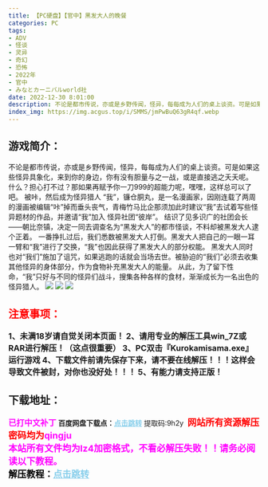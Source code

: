 ```yaml
---
title: 【PC硬盘】【官中】黑发大人的晚餐
categories: PC
tags:
- ADV
- 怪谈
- 灵异
- 奇幻
- 恐怖
- 2022年
- 官中
- みなとカーニバルworld社
date: 2022-12-30 8:01:00
description: 不论是都市传说，亦或是乡野传闻，怪异，每每成为人们的桌上谈资。可是如果这些怪异具象化，来到你的身边，你有没有胆量与之一战，或是直接逃之夭夭呢。什么？担心打不过？那如果再赋予你一刀999的超能力呢，嘿嘿，这样总可以了吧。
index_img: https://img.acgus.top/i/SMMS/jmPwBuQ63gR4qf.webp
---
```

## 游戏简介：
不论是都市传说，亦或是乡野传闻，怪异，每每成为人们的桌上谈资。可是如果这些怪异具象化，来到你的身边，你有没有胆量与之一战，或是直接逃之夭夭呢。
什么？担心打不过？那如果再赋予你一刀999的超能力呢，嘿嘿，这样总可以了吧。
被咔，然后成为怪异猎人
“我”，镰仓胴丸，是一名漫画家，因刚连载了两周的漫画被编辑“咔”掉而垂头丧气，青梅竹马比企那须加此时建议“我”去试着写些怪异题材的作品，并邀请“我”加入 怪异社团“彼岸”。
结识了见多识广的社团会长——朝比奈镇，决定一同去调查名为“黑发大人”的都市怪谈，不料却被黑发大人逮个正着。
一番挣扎过后，我们悉数被黑发大人打倒。黑发大人把自己的一眼一耳一臂和“我”进行了交换，“我”也因此获得了黑发大人的部分权能。
黑发大人同时也对“我们”施加了诅咒，如果逃跑的话就会当场去世。被胁迫的“我们”必须去收集其他怪异的身体部分，作为食物补充黑发大人的能量。
从此，为了留下性命，“我”只好与不同的怪异们战斗，搜集各种各样的食材，渐渐成长为一名出色的怪异猎人。
![](https://img.acgus.top/i/SMMS/FrAXc8oZkl1NCgI.webp)
![](https://img.acgus.top/i/SMMS/NoMuR5AOhDiTwlx.webp)
![](https://img.acgus.top/i/SMMS/UnP1Xhf9RM6W3j.webp)




## <font color=#FF0000 >注意事项：</font>
<font size=3><b>1、未满18岁请自觉关闭本页面！
2、请用专业的解压工具win_7Z或RAR进行解压！（这点很重要）
3、PC双击『Kurokamisama.exe』运行游戏
4、下载文件前请先保存下来，请不要在线解压！！！这样会导致文件被封，对你也没好处！！！
5、有能力请支持正版！</b></font>

## 下载地址：
<font color=#FF00FF size=3><b>已打中文补丁</b></font>
<b>百度网盘下载点：</b><a href="https://pan.baidu.com/s/1dlwwcWDvsFtkaxZDDPKb4Q?pwd=9h2y" style="color: #87CEEB;"><b>点击跳转</b></a> 提取码:9h2y
<a style="padding: 0" href="https://post.qingju.org/AD/"><img style="max-width:100%" src="https://img.acgus.top/i/2024/07/478f689b8021d8d499ab43d21acf137a.gif" alt=""></a>
<b><font color=#FF0000 size=4>网站所有资源解压密码均为</b></font><b><font color=#FF00FF size=4>qingju</font><font color=#FF0000 ></font></b><br><b><font color=#FF00FF size=4>本站所有文件均为lz4加密格式，不看必解压失败！！请务必阅读以下教程。</b></font><br><b><font color=#000 size=4>解压教程：</b><a href="https://post.qingju.org/tutorial/000/" style="color: #87CEEB;"><b>点击跳转</b></a>